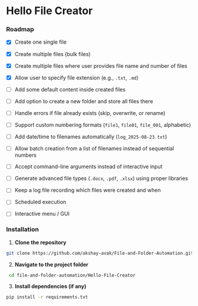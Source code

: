 # Hello File Creator

### Roadmap

- [X] Create one single file  
- [X] Create multiple files (bulk files)  
- [X] Create multiple files where user provides file name and number of files  
- [X] Allow user to specify file extension (e.g., `.txt`, `.md`)  
- [ ] Add some default content inside created files   
- [ ] Add option to create a new folder and store all files there  
- [ ] Handle errors if file already exists (skip, overwrite, or rename)  
- [ ] Support custom numbering formats (`file1`, `file01`, `file_001`, alphabetic)  
- [ ] Add date/time to filenames automatically (`log_2025-08-23.txt`)  
- [ ] Allow batch creation from a list of filenames instead of sequential numbers  
- [ ] Accept command-line arguments instead of interactive input  
- [ ] Generate advanced file types (`.docx`, `.pdf`, `.xlsx`) using proper libraries  
- [ ] Keep a log file recording which files were created and when  
- [ ] Scheduled execution 
- [ ] Interactive menu / GUI


### Installation
1. **Clone the repository**
```bash
git clone https://github.com/akshay-avak/File-and-Folder-Automation.git
```
2. **Navigate to the project folder**
```bash
 cd file-and-folder-automation/Hello-File-Creator
 ```

 3. **Install dependencies (if any)**
 ```bash
 pip install -r requirements.txt
  ```
